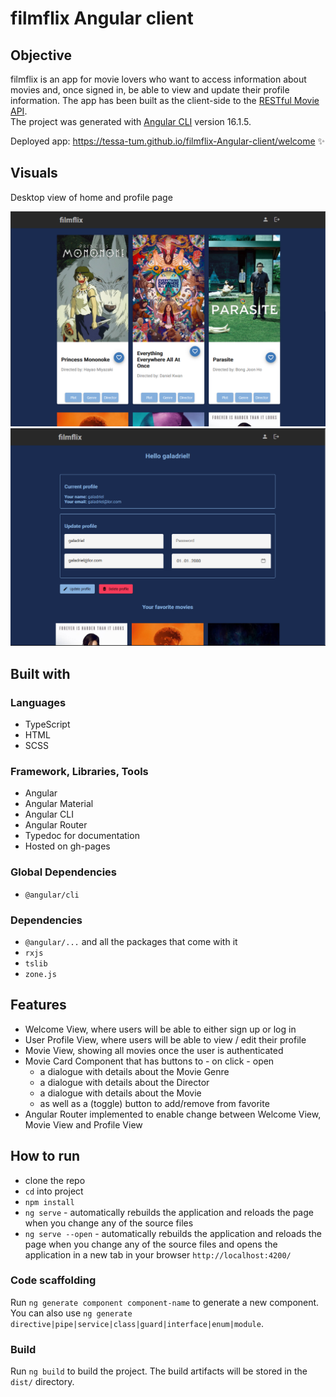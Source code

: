 # filmflix Angular client

## Objective

filmflix is an app for movie lovers who want to access information about movies and, once signed in, be able to view and update their profile information.
The app has been built as the client-side to the [RESTful Movie API](https://github.com/tessa-tum/filmflix-api).
<br>
The project was generated with [Angular CLI](https://github.com/angular/angular-cli) version 16.1.5.

Deployed app: https://tessa-tum.github.io/filmflix-Angular-client/welcome :sparkles:

## Visuals

Desktop view of home and profile page

![UI Screenshot 1](https://github.com/tessa-tum/filmflix-Angular-client/blob/main/src/assets/filmflix-angular-ui-1.PNG)
![UI Screenshot 2](https://github.com/tessa-tum/filmflix-Angular-client/blob/main/src/assets/filmflix-angular-ui-2.PNG)

## Built with

### Languages

- TypeScript
- HTML
- SCSS

### Framework, Libraries, Tools

- Angular
- Angular Material
- Angular CLI
- Angular Router
- Typedoc for documentation
- Hosted on gh-pages

### Global Dependencies
- `@angular/cli`

### Dependencies
- `@angular/...` and all the packages that come with it
- `rxjs` 
- `tslib` 
- `zone.js` 

## Features

- Welcome View, where users will be able to either sign up or log in
- User Profile View, where users will be able to view / edit their profile
- Movie View, showing all movies once the user is authenticated
- Movie Card Component that has buttons to - on click - open
    - a dialogue with details about the Movie Genre
    - a dialogue with details about the Director
    - a dialogue with details about the Movie
    - as well as a (toggle) button to add/remove from favorite
- Angular Router implemented to enable change between Welcome View, Movie View and Profile View

## How to run

- clone the repo
- `cd` into project
- `npm install`
- `ng serve` - automatically rebuilds the application and reloads the page when you change any of the source files
- `ng serve --open` - automatically rebuilds the application and reloads the page when you change any of the source files and opens the application in a new tab in your browser `http://localhost:4200/`

### Code scaffolding

Run `ng generate component component-name` to generate a new component. You can also use `ng generate directive|pipe|service|class|guard|interface|enum|module`.

### Build

Run `ng build` to build the project. The build artifacts will be stored in the `dist/` directory.